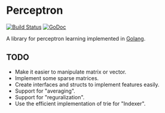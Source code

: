 # Perceptron

[![Build Status](https://travis-ci.org/mitsuse/perceptron-go.svg?branch=master)](https://travis-ci.org/mitsuse/perceptron-go)
[![GoDoc](http://godoc.org/github.com/mitsuse/perceptron-go?status.svg)](http://godoc.org/github.com/mitsuse/perceptron-go)

A library for perceptron learning implemented in [Golang](http://golang.org/).

## TODO

- Make it easier to manipulate matrix or vector.
- Implement some sparse matrices.
- Create interfaces and structs to implement features easily.
- Support for "averaging".
- Support for "reguralization".
- Use the efficient implementation of trie for "Indexer".
